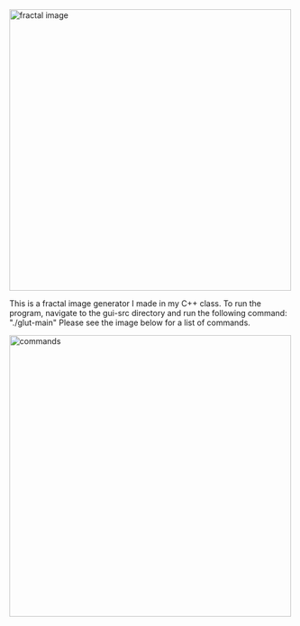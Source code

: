 <img width="500" alt="fractal image" src="https://github.com/user-attachments/assets/addc99e4-7324-4240-b918-59ab072dc9bd">

This is a fractal image generator I made in my C++ class. To run the program, navigate to the gui-src directory and run the following command: "./glut-main" Please see the image below for a list of commands.

<img width="500" alt="commands" src="https://github.com/user-attachments/assets/f72a75c0-4408-42f4-833e-dcb097451ea5">
